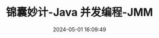 ---
title: 锦囊妙计-Java 并发编程-JMM
date: 2024-05-01 16:09:49
tags: 
  - Java 
categories: 
  - Interview
password: zzy   
message: 会员文档
---